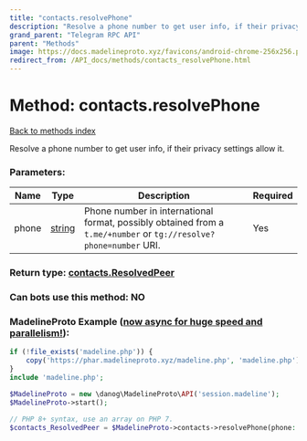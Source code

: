 ```yaml
---
title: "contacts.resolvePhone"
description: "Resolve a phone number to get user info, if their privacy settings allow it."
grand_parent: "Telegram RPC API"
parent: "Methods"
image: https://docs.madelineproto.xyz/favicons/android-chrome-256x256.png
redirect_from: /API_docs/methods/contacts_resolvePhone.html
---
```

# Method: contacts.resolvePhone
[Back to methods index](index.html)



Resolve a phone number to get user info, if their privacy settings allow it.

### Parameters:

| Name     |    Type       | Description | Required |
|----------|---------------|-------------|----------|
|phone|[string](/API_docs/types/string.html) | Phone number in international format, possibly obtained from a `t.me/+number` or `tg://resolve?phone=number` URI. | Yes|


### Return type: [contacts.ResolvedPeer](/API_docs/types/contacts.ResolvedPeer.html)

### Can bots use this method: **NO**


### MadelineProto Example ([now async for huge speed and parallelism!](https://docs.madelineproto.xyz/docs/ASYNC.html)):


```php
if (!file_exists('madeline.php')) {
    copy('https://phar.madelineproto.xyz/madeline.php', 'madeline.php');
}
include 'madeline.php';

$MadelineProto = new \danog\MadelineProto\API('session.madeline');
$MadelineProto->start();

// PHP 8+ syntax, use an array on PHP 7.
$contacts_ResolvedPeer = $MadelineProto->contacts->resolvePhone(phone: 'string', );
```

